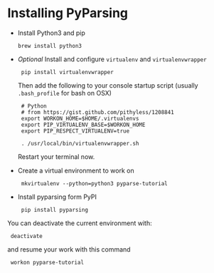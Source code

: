 Installing PyParsing
====================

 -  Install Python3 and pip 

        brew install python3

 - *Optional* Install and configure `virtualenv` and `virtualenvwrapper`

        pip install virtualenvwrapper
 
   Then add the following to your console startup script (usually `.bash_profile` for bash on OSX) 

        # Python
        # from https://gist.github.com/pithyless/1208841
        export WORKON_HOME=$HOME/.virtualenvs
        export PIP_VIRTUALENV_BASE=$WORKON_HOME
        export PIP_RESPECT_VIRTUALENV=true
        
        . /usr/local/bin/virtualenvwrapper.sh
        
   Restart your terminal now. 

 - Create a virtual environment to work on
 
        mkvirtualenv --python=python3 pyparse-tutorial
 
 - Install pyparsing form PyPI

        pip install pyparsing

 You can deactivate the current environment with: 
 
     deactivate

 and resume your work with this command 
 
     workon pyparse-tutorial 